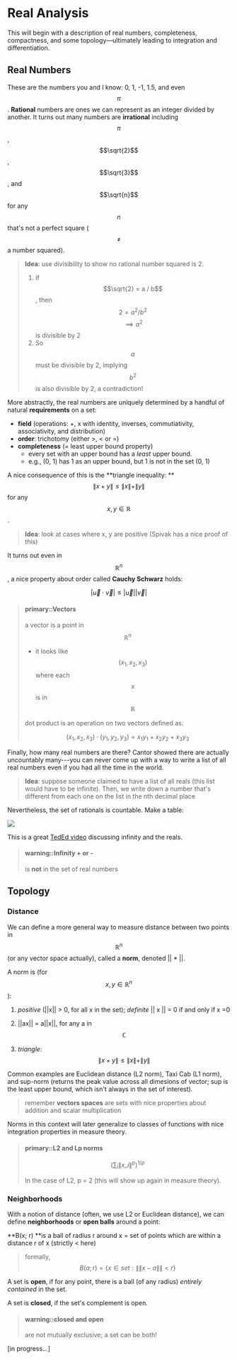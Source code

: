 # Real Analysis

This will begin with a description of real numbers, completeness, compactness, and some topology—ultimately leading to integration and differentiation.

## Real Numbers

These are the numbers you and I know: 0, 1, -1, 1.5, and even $$\pi$$. 
**Rational** numbers are ones we can represent as an integer divided by another.
It turns out many numbers are **irrational** including $$\pi$$, $$\sqrt{2}$$, $$\sqrt{3}$$, and $$\sqrt{n}$$ for
any $$n$$ that's not a perfect square \($$\neq$$ a number squared\).

> **Idea**: use divisibility to show no rational number squared is 2.
> 
> 1. if $$\sqrt{2} = a / b$$, then $$ 2 = a^2 / b^2$$ $$\implies a^2$$ is divisible by 2 
> 2. So $$a$$ must be divisible by 2, implying $$b^2$$ is also divisible by 2, a contradiction!

More abstractly, the real numbers are uniquely determined by a handful of natural **requirements** on a set:

* **field** \(operations: +, x with identity, inverses, commutiativity, associativity, and distribution\)
* **order**: trichotomy \(either &gt;, &lt; or =\)
* **completeness** \(= least upper bound property\)
  * every set with an upper bound has a _least_ upper bound.
  * e.g., \(0, 1\) has 1 as an upper bound, but 1 is not in the set \(0, 1\)


A nice consequence of this is the **triangle inequality: **$$ \| x + y \| \leq \|x\| + \|y\|$$ for any $$x, y \in \mathbb{R}$$.

> **Idea**: look at cases where x, y are positive \(Spivak has a nice proof of this\)

It turns out even in $$\mathbb{R}^n$$, a nice property about order called **Cauchy Schwarz** holds:


$$
|\vec{u} \cdot \vec{v} | 
\leq 
|\vec{u}| | \vec{v} |
$$


> #### primary::Vectors
> 
> a vector is a point in $$\mathbb{R}^n$$
> 
> * it looks like $$(x_1, x_2, x_3)$$ where each $$x$$ is in $$\mathbb{R}$$
> 
> dot product is an operation on two vectors defined as:
> 
> $$(x_1, x_2, x_3) \cdot (y_1, y_2, y_3) = x_1y_1 + x_2y_2 + x_3y_3$$

Finally, how many real numbers are there? 
Cantor showed there are actually uncountably many---you can never come up with a way to write a list of all real numbers even if you had all the time in the world.

> **Idea**: suppose someone claimed to have a list of all reals \(this list would have to be infinite\). Then, we write down a number that's different from each one on the list in the nth decimal place

Nevertheless, the set of rationals is countable. Make a table:

![](https://divisbyzero.files.wordpress.com/2013/04/screen-shot-2013-04-16-at-9-23-14-pm.png)

This is a great [TedEd video](http://ed.ted.com/lessons/how-big-is-infinity) discussing infinity and the reals.

> #### warning::Infinity + or -
> 
> is **not** in the set of real numbers

## Topology

### Distance

We can define a more general way to measure distance between two points in $$\mathbb{R}^n$$ \(or any vector space actually\), called a **norm**, denoted \|\| \* \|\|.

A norm is \(for $$x, y \in \mathbb{R}^n$$\):

1. _positive_ \(\|\|x\|\| &gt; 0, for all x in the set\); _definite_ \|\| x \|\| = 0 if and only if x =0

2. \|\|ax\|\| = a\|\|x\|\|, for any a in $$\mathbb{C}$$

3. _triangle_: $$ \| x + y \| \leq \| x \| + \| y \| $$


Common examples are Euclidean distance \(L2 norm\), Taxi Cab \(L1 norm\), and sup-norm \(returns the peak value across all dimesions of vector; sup is the least upper bound, which isn't always in the set of interest\).

> remember **vectors spaces** are sets with nice properties about addition and scalar multiplication

Norms in this context will later generalize to classes of functions with nice integration properties in measure theory.

> #### primary::L2 and Lp norms
> 
> 
> $$
> \left ( \sum_i \| x\_i \|^p \right )^{1/p}
> $$
> 
> 
> In the case of L2, p = 2 \(this will show up again in measure theory\).

### Neighborhoods

With a notion of distance \(often, we use L2 or Euclidean distance\), we can define **neighborhoods** or **open balls** around a point:

**B\(x; r\) **is a ball of radius r around x = set of points which are within a distance r of x \(strictly &lt; here\)

> formally, $$B(a; r) = \{ x \in set : \|\| x - a \|\| < r \}$$

A set is **open**, if for any point, there is a ball \(of any radius\) _entirely contained_ in the set.

A set is **closed**, if the set's complement is open. 

> #### warning::closed and open
> 
> are not mutually exclusive; a set can be both!

\[in progress...\]

